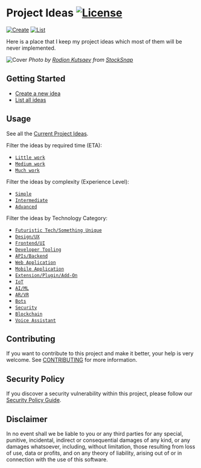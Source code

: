 # Project Ideas [![License](https://img.shields.io/badge/license-Proprietary-1ba0db)](LICENSE)

[![Create](https://img.shields.io/badge/Create%20A%20New%20Idea-f27e63?style=for-the-badge)](../../issues/new?template=idea.md)
[![List](https://img.shields.io/badge/List%20All%20Ideas-0476d9?style=for-the-badge)](../../issues)

Here is a place that I keep my project ideas which most of them will be never
implemented.

![Cover](/assets/cover.jpg)
*Photo by [Rodion Kutsaev](https://stocksnap.io/author/622) from [StockSnap](https://stocksnap.io)*

## Getting Started

- [Create a new idea](../../issues/new?template=idea.md)
- [List all ideas](../../issues)

## Usage

See all the [Current Project Ideas](../../issues).

Filter the ideas by required time (ETA):

- [`Little work`](../../labels/ETA%3A%20Little%20Work)
- [`Medium work`](../../labels/ETA%3A%20Medium%20Work)
- [`Much work`](../../labels/ETA%3A%20Much%20Work)

Filter the ideas by complexity (Experience Level):

- [`Simple`](../../labels/Complexity%3A%20Simple)
- [`Intermediate`](../../labels/Complexity%3A%20Intermediate)
- [`Advanced`](../../labels/Complexity%3A%20Advanced)

Filter the ideas by Technology Category:

- [`Futuristic Tech/Something Unique`](../../labels/Futuristic%20Tech%2FSomething%20Unique)
- [`Design/UX`](../../labels/Design%2FUX)
- [`Frontend/UI`](../../labels/Frontend%2FUI)
- [`Developer Tooling`](../../labels/Developer%20Tooling)
- [`APIs/Backend`](../../labels/APIs%2FBackend)
- [`Web Application`](../../labels/Web%20Application)
- [`Mobile Application`](../../labels/Mobile%20Application)
- [`Extension/Plugin/Add-On`](../../labels/Extension%2FPlugin%2FAdd-On)
- [`IoT`](../../labels/IoT)
- [`AI/ML`](../../labels/AI%2FML)
- [`AR/VR`](../../labels/AR%2FVR)
- [`Bots`](../../labels/Bots)
- [`Security`](../../labels/Security)
- [`Blockchain`](../../labels/Blockchain)
- [`Voice Assistant`](../../labels/Voice%20Assistant)

## Contributing

If you want to contribute to this project and make it better, your help is very
welcome. See [CONTRIBUTING](docs/CONTRIBUTING.md) for more information.

## Security Policy

If you discover a security vulnerability within this project, please follow our
[Security Policy Guide](docs/SECURITY.md).

## Disclaimer

In no event shall we be liable to you or any third parties for any special,
punitive, incidental, indirect or consequential damages of any kind, or any
damages whatsoever, including, without limitation, those resulting from loss of
use, data or profits, and on any theory of liability, arising out of or in
connection with the use of this software.
